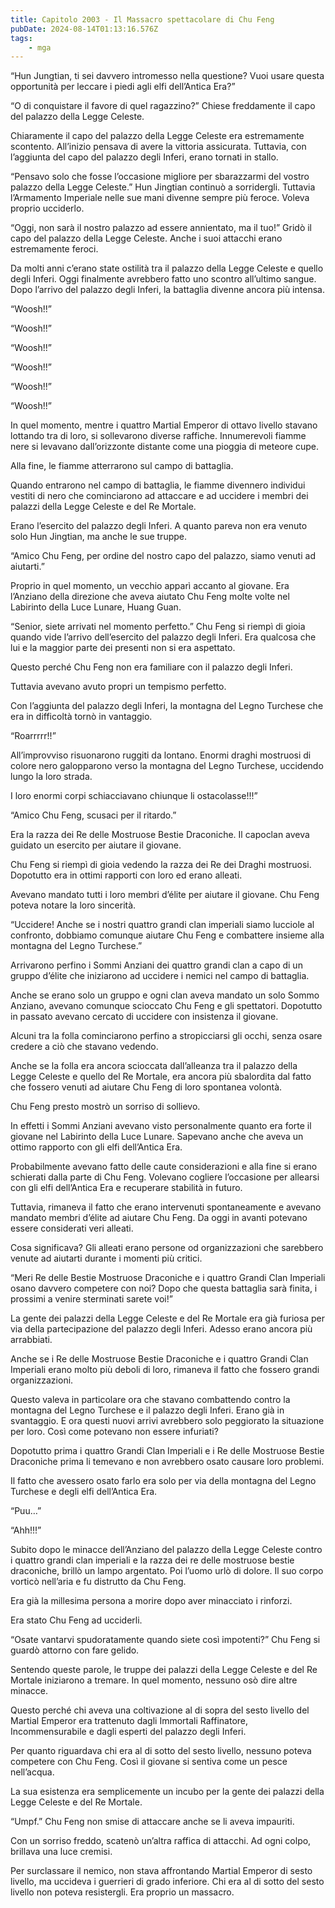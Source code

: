 ```yaml
---
title: Capitolo 2003 - Il Massacro spettacolare di Chu Feng
pubDate: 2024-08-14T01:13:16.576Z
tags:
    - mga
---
```





“Hun Jungtian, ti sei davvero intromesso nella questione? Vuoi usare questa opportunità per leccare i piedi agli elfi dell’Antica Era?”

“O di conquistare il favore di quel ragazzino?” Chiese freddamente il capo del palazzo della Legge Celeste.

Chiaramente il capo del palazzo della Legge Celeste era estremamente scontento. All’inizio pensava di avere la vittoria assicurata. Tuttavia, con l’aggiunta del capo del palazzo degli Inferi, erano tornati in stallo.

“Pensavo solo che fosse l’occasione migliore per sbarazzarmi del vostro palazzo della Legge Celeste.” Hun Jingtian continuò a sorridergli. Tuttavia l’Armamento Imperiale nelle sue mani divenne sempre più feroce. Voleva proprio ucciderlo.


“Oggi, non sarà il nostro palazzo ad essere annientato, ma il tuo!” Gridò il capo del palazzo della Legge Celeste. Anche i suoi attacchi erano estremamente feroci.


Da molti anni c’erano state ostilità tra il palazzo della Legge Celeste e quello degli Inferi. Oggi finalmente avrebbero fatto uno scontro all’ultimo sangue. Dopo l’arrivo del palazzo degli Inferi, la battaglia divenne ancora più intensa.


“Woosh!!”


“Woosh!!”


“Woosh!!”


“Woosh!!”


“Woosh!!”


“Woosh!!”


In quel momento, mentre i quattro Martial Emperor di ottavo livello stavano lottando tra di loro, si sollevarono diverse raffiche. Innumerevoli fiamme nere si levavano dall’orizzonte distante come una pioggia di meteore cupe.


Alla fine, le fiamme atterrarono sul campo di battaglia.


Quando entrarono nel campo di battaglia, le fiamme divennero individui vestiti di nero che cominciarono ad attaccare e ad uccidere i membri dei palazzi della Legge Celeste e del Re Mortale.


Erano l’esercito del palazzo degli Inferi. A quanto pareva non era venuto solo Hun Jingtian, ma anche le sue truppe.

“Amico Chu Feng, per ordine del nostro capo del palazzo, siamo venuti ad aiutarti.”

Proprio in quel momento, un vecchio apparì accanto al giovane. Era l’Anziano della direzione che aveva aiutato Chu Feng molte volte nel Labirinto della Luce Lunare, Huang Guan.


“Senior, siete arrivati nel momento perfetto.” Chu Feng si riempì di gioia quando vide l’arrivo dell’esercito del palazzo degli Inferi. Era qualcosa che lui e la maggior parte dei presenti non si era aspettato.


Questo perché Chu Feng non era familiare con il palazzo degli Inferi.


Tuttavia avevano avuto propri un tempismo perfetto.


Con l’aggiunta del palazzo degli Inferi, la montagna del Legno Turchese che era in difficoltà tornò in vantaggio.


“Roarrrrr!!”


All’improvviso risuonarono ruggiti da lontano. Enormi draghi mostruosi di colore nero galopparono verso la montagna del Legno Turchese, uccidendo lungo la loro strada.


I loro enormi corpi schiacciavano chiunque li ostacolasse!!!”


“Amico Chu Feng, scusaci per il ritardo.”


Era la razza dei Re delle Mostruose Bestie Draconiche. Il capoclan aveva guidato un esercito per aiutare il giovane.


Chu Feng si riempì di gioia vedendo la razza dei Re dei Draghi mostruosi. Dopotutto era in ottimi rapporti con loro ed erano alleati.


Avevano mandato tutti i loro membri d’élite per aiutare il giovane. Chu Feng poteva notare la loro sincerità.

“Uccidere! Anche se i nostri quattro grandi clan imperiali siamo lucciole al confronto, dobbiamo comunque aiutare Chu Feng e combattere insieme alla montagna del Legno Turchese.”


Arrivarono perfino i Sommi Anziani dei quattro grandi clan a capo di un gruppo d’élite che iniziarono ad uccidere i nemici nel campo di battaglia.


Anche se erano solo un gruppo e ogni clan aveva mandato un solo Sommo Anziano, avevano comunque scioccato Chu Feng e gli spettatori. Dopotutto in passato avevano cercato di uccidere con insistenza il giovane.

Alcuni tra la folla cominciarono perfino a stropicciarsi gli occhi, senza osare credere a ciò che stavano vedendo.

Anche se la folla era ancora scioccata dall’alleanza tra il palazzo della Legge Celeste e quello del Re Mortale, era ancora più sbalordita dal fatto che fossero venuti ad aiutare Chu Feng di loro spontanea volontà.


Chu Feng presto mostrò un sorriso di sollievo.


In effetti i Sommi Anziani avevano visto personalmente quanto era forte il giovane nel Labirinto della Luce Lunare. Sapevano anche che aveva un ottimo rapporto con gli elfi dell’Antica Era.


Probabilmente avevano fatto delle caute considerazioni e alla fine si erano schierati dalla parte di Chu Feng. Volevano cogliere l’occasione per allearsi con gli elfi dell’Antica Era e recuperare stabilità in futuro.


Tuttavia, rimaneva il fatto che erano intervenuti spontaneamente e avevano mandato membri d’élite ad aiutare Chu Feng. Da oggi in avanti potevano essere considerati veri alleati.


Cosa significava? Gli alleati erano persone od organizzazioni che sarebbero venute ad aiutarti durante i momenti più critici.

“Meri Re delle Bestie Mostruose Draconiche e i quattro Grandi Clan Imperiali osano davvero competere con noi? Dopo che questa battaglia sarà finita, i prossimi a venire sterminati sarete voi!”


La gente dei palazzi della Legge Celeste e del Re Mortale era già furiosa per via della partecipazione del palazzo degli Inferi. Adesso erano ancora più arrabbiati.


Anche se i Re delle Mostruose Bestie Draconiche e i quattro Grandi Clan Imperiali erano molto più deboli di loro, rimaneva il fatto che fossero grandi organizzazioni.


Questo valeva in particolare ora che stavano combattendo contro la montagna del Legno Turchese e il palazzo degli Inferi. Erano già in svantaggio. E ora questi nuovi arrivi avrebbero solo peggiorato la situazione per loro. Così come potevano non essere infuriati?


Dopotutto prima i quattro Grandi Clan Imperiali e i Re delle Mostruose Bestie Draconiche prima li temevano e non avrebbero osato causare loro problemi.

Il fatto che avessero osato farlo era solo per via della montagna del Legno Turchese e degli elfi dell’Antica Era.


“Puu…”

“Ahh!!!”


Subito dopo le minacce dell’Anziano del palazzo della Legge Celeste contro i quattro grandi clan imperiali e la razza dei re delle mostruose bestie draconiche, brillò un lampo argentato. Poi l’uomo urlò di dolore. Il suo corpo vorticò nell’aria e fu distrutto da Chu Feng.


Era già la millesima persona a morire dopo aver minacciato i rinforzi.


Era stato Chu Feng ad ucciderli.


“Osate vantarvi spudoratamente quando siete così impotenti?” Chu Feng si guardò attorno con fare gelido.


Sentendo queste parole, le truppe dei palazzi della Legge Celeste e del Re Mortale iniziarono a tremare. In quel momento, nessuno osò dire altre minacce.


Questo perché chi aveva una coltivazione al di sopra del sesto livello del Martial Emperor era trattenuto dagli Immortali Raffinatore, Incommensurabile e dagli esperti del palazzo degli Inferi.


Per quanto riguardava chi era al di sotto del sesto livello, nessuno poteva competere con Chu Feng. Così il giovane si sentiva come un pesce nell’acqua.


La sua esistenza era semplicemente un incubo per la gente dei palazzi della Legge Celeste e del Re Mortale.

“Umpf.” Chu Feng non smise di attaccare anche se li aveva impauriti.

Con un sorriso freddo, scatenò un’altra raffica di attacchi. Ad ogni colpo, brillava una luce cremisi.

Per surclassare il nemico, non stava affrontando Martial Emperor di sesto livello, ma uccideva i guerrieri di grado inferiore. Chi era al di sotto del sesto livello non poteva resistergli. Era proprio un massacro.

